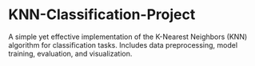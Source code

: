 # KNN-Classification-Project
A simple yet effective implementation of the K-Nearest Neighbors (KNN) algorithm for classification tasks. Includes data preprocessing, model training, evaluation, and visualization.
